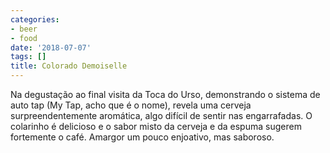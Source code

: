```yaml
---
categories:
- beer
- food
date: '2018-07-07'
tags: []
title: Colorado Demoiselle
---
```


Na degustação ao final visita da Toca do Urso, demonstrando o sistema de auto tap (My Tap, acho que é o nome), revela uma cerveja surpreendentemente aromática, algo difícil de sentir nas engarrafadas. O colarinho é delicioso e o sabor misto da cerveja e da espuma sugerem fortemente o café. Amargor um pouco enjoativo, mas saboroso.